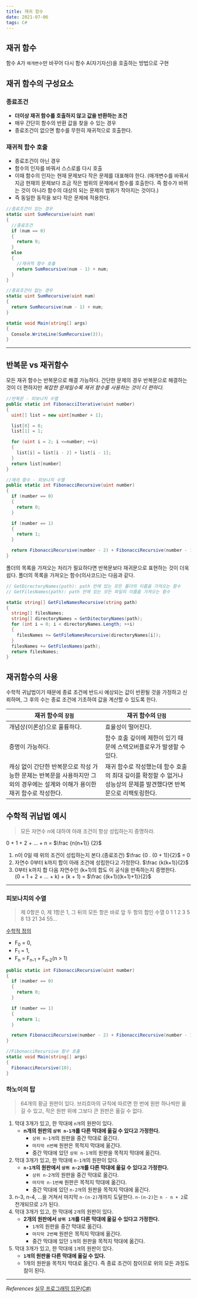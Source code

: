 ```yaml
---
title: 재귀 함수
date: 2021-07-06
tags: C#
---
```


## 재귀 함수

함수 A가 `매개변수`만 바꾸어 다시 함수 A(자기자신)을 호출하는 방법으로 구현

## 재귀 함수의 구성요소

### 종료조건

- **더이상 재귀 함수를 호출하지 않고 값을 반환하는 조건**
- 매우 간단히 함수의 반환 값을 찾을 수 있는 경우
- 종료조건이 없으면 함수를 무한히 재귀적으로 호출한다.

### 재귀적 함수 호출

- 종료조건이 아닌 경우
- 함수의 인자를 바꿔서 스스로를 다시 호출
- 이때 함수의 인자는 현재 문제보다 작은 문제를 대표해야 한다. (매개변수를 바꿔서 지금 현재의 문제보다 조금 작은 범위의 문제에서 함수를 호출한다. 즉 함수가 바뀌는 것이 아니라 함수의 대상의 되는 문제의 범위가 작아지는 것이다.)
- 즉 동일한 동작을 보다 작은 문제에 적용한다.

```c#
//종료조건이 있는 경우
static uint SumRecursive(uint num)
{
  //종료조건
  if (num == 0)
  {
    return 0;
  }
  else
  {
    //재귀적 함수 호출
    return SumRecursive(num - 1) + num;
  }
}

//종료조건이 없는 경우
static uint SumRecursive(uint num)
{
  return SumRecursive(num - 1) + num;
}

static void Main(string[] args)
{
  Console.WriteLine(SumRecursive(3));
}
```

---

## 반복문 vs 재귀함수

모든 재귀 함수는 반복문으로 해결 가능하다. 간단한 문제의 경우 반복문으로 해결하는 것이 더 편하지만 _복잡한 문제일수록 재귀 함수를 사용하는 것이 더 편하다._

```c#
//반복문 - 피보나치 수열
public static int FibonacciIterative(uint number)
{
  uint[] list = new uint[number + 1];

  list[0] = 0;
  list[1] = 1;

  for (uint i = 2; i <=number; ++i)
  {
    list[i] = list[i - 2] + list[i - 1];
  }
  return list[number]
}
```

```c#
//재귀 함수 - 피보나치 수열
public static int FibonacciRecursive(uint number)
{
  if (number == 0)
  {
    return 0;
  }

  if (number == 1)
  {
    return 1;
  }

  return FibonacciRecursive(number - 2) + FibonacciRecursive(number - 1);
}
```

폴더의 목록을 가져오는 처리가 필요하다면 반복문보다 재귀문으로 표현하는 것이 더욱 쉽다. 폴더의 목록을 가져오는 함수(의사코드)는 다음과 같다.

```c#
// GetDirectoryNames(path): path 안에 있는 모든 폴더의 이름을 가져오는 함수
// GetFilesNames(path): path 안에 있는 모든 파일의 이름을 가져오는 함수

static string[] GetFileNamesRecursive(string path)
{
  string[] filesNames;
  string[] directoryNames = GetDitectoryNames(path);
  for (int i = 0; i < directoryNames.Length; ++i)
  {
    filesNames += GetFileNamesRecursive(directoryNames[i]);
  }
  filesNames += GetFilesNames(path);
  return filesNames;
}
```

## 재귀함수의 사용

수학적 귀납법이기 때문에 종료 조건에 반드시 예상되는 값이 반환될 것을 가정하고 신뢰하며, 그 후의 수는 종료 조건에 기초하여 값을 계산할 수 있도록 한다.

| 재귀 함수의 `장점`                                                                                                             | 재귀 함수의 `단점`                                                                                                  |
| ------------------------------------------------------------------------------------------------------------------------------ | ------------------------------------------------------------------------------------------------------------------- |
| 개념상(이론상)으로 훌륭하다.                                                                                                   | 효율성이 떨어진다.                                                                                                  |
| 증명이 가능하다.                                                                                                               | 함수 호출 깊이에 제한이 있기 때문에 스택오버플로우가 발생할 수 있다.                                                |
| 캐싱 없이 간단한 반복문으로 작성 가능한 문제는 반복문을 사용하지만 그 외의 경우에는 설계와 이해가 용이한 재귀 함수로 작성한다. | 재귀 함수로 작성했는데 함수 호출의 최대 깊이를 확정할 수 없거나 성능상의 문제를 발견했다면 반복문으로 리팩토링한다. |

## 수학적 귀납법 예시

> 모든 자연수 n에 대하여 아래 조건이 항상 성립하는지 증명하라.

0 + 1 + 2 + ... + n =
$\frac {n(n+1)} {2}$

1. n이 0일 때 위의 조건이 성립하는지 본다.(종료조건)
   $\frac {0 . (0 + 1)}{2}$
   = 0
2. 자연수 0부터 k까지 합이 아래 조건에 성립한다고 가정한다.
   $\frac {k(k+1)}{2}$
3. 0부터 k까지 합 다음 자연수인 (k+1)의 합도 이 공식을 만족하는지 증명한다.  
   (0 + 1 + 2 + ... + k) + (k + 1) =
   $\frac {(k+1)((k+1)+1)}{2}$

---

### 피보나치의 수열

> 제 0항은 0, 제 1항은 1, 그 뒤의 모든 항은 바로 앞 두 항의 합인 수열
> 0 1 1 2 3 5 8 13 21 34 55...

<u>수학적 정의</u>

- F<sub>0</sub> = 0,
- F<sub>1</sub> = 1,
- F<sub>n</sub> = F<sub>n-1</sub> + F<sub>n-2</sub>(n > 1)

```c#
public static int FibonacciRecursive(uint number)
{
  if (number == 0)
  {
    return 0;
  }

  if (number == 1)
  {
    return 1;
  }

  return FibonacciRecursive(number - 2) + FibonacciRecursive(number - 1);
}

//FibonacciRecursive 함수 호출
static void Main(string[] args)
{
  FibonacciRecursive(10);
}
```

### 하노이의 탑

> 64개의 황금 원판이 있다. 브리흐마의 규칙에 따르면 한 번에 원판 하나씩만 옮길 수 있고, 작은 원판 위에 그보다 큰 원판은 옮길 수 없다.

1. 막대 3개가 있고, 한 막대에 `n개`의 원판이 있다.
   - **n개의 원판의 `상위 n-1개`를 다른 막대에 옮길 수 있다고 가정한다.**
     - `상위 n-1개`의 원판을 중간 막대로 옮긴다.
     - `마지막 n번째` 원판은 목적지 막대에 옮긴다.
     - 중간 막대에 있던 `상위 n-1개`의 원판을 목적지 막대에 옮긴다.
2. 막대 3개가 있고, 한 막대에 `n-1개`의 원판이 있다.
   - **`n-1개`의 원판에서 `상위 n-2개`를 다른 막대에 옮길 수 있다고 가정한다.**
     - `상위 n-2개`의 원판을 중간 막대로 옮긴다.
     - `마지막 n-1번째` 원판은 목적지 막대에 옮긴다.
     - 중간 막대에 있던 `n-2개`의 원판을 목적지 막대에 옮긴다.
3. n-3, n-4, ...을 거쳐서 마지막 `n-(n-2)`개까지 도달한다. `n-(n-2)`는 `n - n + 2`로 전개되므로 `2`가 된다.
4. 막대 3개가 있고, 한 막대에 `2개`의 원판이 있다.
   - **2개의 원판에서 `상위 1개`를 다른 막대에 옮길 수 있다고 가정한다.**
     - `1개`의 원판을 중간 막대로 옮긴다.
     - `마지막 2번째` 원판은 목적지 막대에 옮긴다.
     - 중간 막대에 있던 `1개`의 원판을 목적지 막대에 옮긴다.
5. 막대 3개가 있고, 한 막대에 `1개`의 원판이 있다.
   - **`1개`의 원판을 다른 막대에 옮길 수 있다.**
   - 1개의 원판을 목적지 막대로 옮긴다. 즉 종료 조건이 참이므로 위의 모든 과정도 참이 된다.

---

_References_
[실무 프로그래밍 입문(C#)](https://www.udemy.com/share/101tfkAEYTcVxXTXQJ/)
